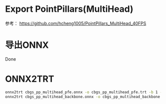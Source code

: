 # Export PointPillars(MultiHead)

参考： https://github.com/hcheng1005/PointPillars_MultiHead_40FPS

# 导出ONNX
Done

# ONNX2TRT
```bash
onnx2trt cbgs_pp_multihead_pfe.onnx -o cbgs_pp_multihead_pfe.trt -b 1 -d 16 
onnx2trt cbgs_pp_multihead_backbone.onnx -o cbgs_pp_multihead_backbone.trt -b 1 -d 16 
```